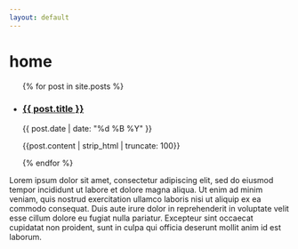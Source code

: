 ```yaml
---
layout: default
---
```


# home
<section>
    <aside>
        <ul class="entries">
            {% for post in site.posts %}
              <li>
                <article>
                  <a href="{{ site.url }}{{ site.baseurl }}{{ post.url }}">
                    <h3>{{ post.title }}</h3>    
                  </a>
                  <time class="blogdate"> {{ post.date | date: "%d %B %Y" }} </time>
                  <p> {{post.content | strip_html | truncate: 100}} </p>
                </article>
              </li>
            {% endfor %}
        </ul>
    </aside>
    <p>
        Lorem ipsum dolor sit amet, consectetur adipiscing elit, sed do eiusmod tempor incididunt ut labore et dolore   magna aliqua. Ut enim ad minim veniam, quis nostrud exercitation ullamco laboris nisi ut aliquip ex ea commodo    consequat. Duis aute irure dolor in reprehenderit in voluptate velit esse cillum dolore eu fugiat nulla    pariatur. Excepteur sint occaecat cupidatat non proident, sunt in culpa qui officia deserunt mollit anim id    est laborum.
    </p>
</section>